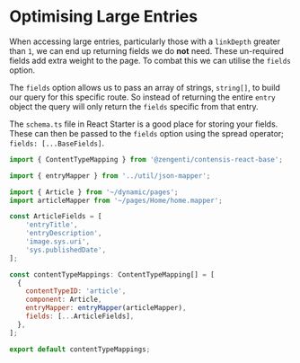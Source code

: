 # Optimising Large Entries

When accessing large entries, particularly those with a `linkDepth` greater than `1`, we can end up returning fields we do **not** need. These un-required fields add extra weight to the page. To combat this we can utilise the `fields` option. 

The `fields` option allows us to pass an array of strings, `string[]`, to build our query for this specific route. So instead of returning the entire `entry` object the query will only return the `fields` specific from that entry.

The `schema.ts` file in React Starter is a good place for storing your fields. These can then be passed to the `fields` option using the spread operator; `fields: [...BaseFields]`.

```jsx title="An example of how the fields option can be defined on a Content Type Mapping route"
import { ContentTypeMapping } from '@zengenti/contensis-react-base';

import { entryMapper } from '../util/json-mapper';

import { Article } from '~/dynamic/pages';
import articleMapper from '~/pages/Home/home.mapper';

const ArticleFields = [
	'entryTitle',
	'entryDescription',
	'image.sys.uri',
	'sys.publishedDate',
];

const contentTypeMappings: ContentTypeMapping[] = [
  {
    contentTypeID: 'article',
    component: Article,
    entryMapper: entryMapper(articleMapper),
    fields: [...ArticleFields],
  },
];

export default contentTypeMappings;
```
